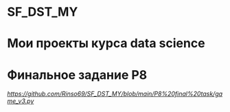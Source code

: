 # SF_DST_MY
# Мои проекты курса data science

# Финальное задание P8
*https://github.com/Rinso69/SF_DST_MY/blob/main/P8%20final%20task/game_v3.py*    
